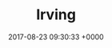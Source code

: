 ---
title: Irving
date: 2017-08-23 09:30:33 +0000
excerpt: |
  An unsuccessful bid to develop a former school into 26 zero-carbon community-led homes.
layout: project
---